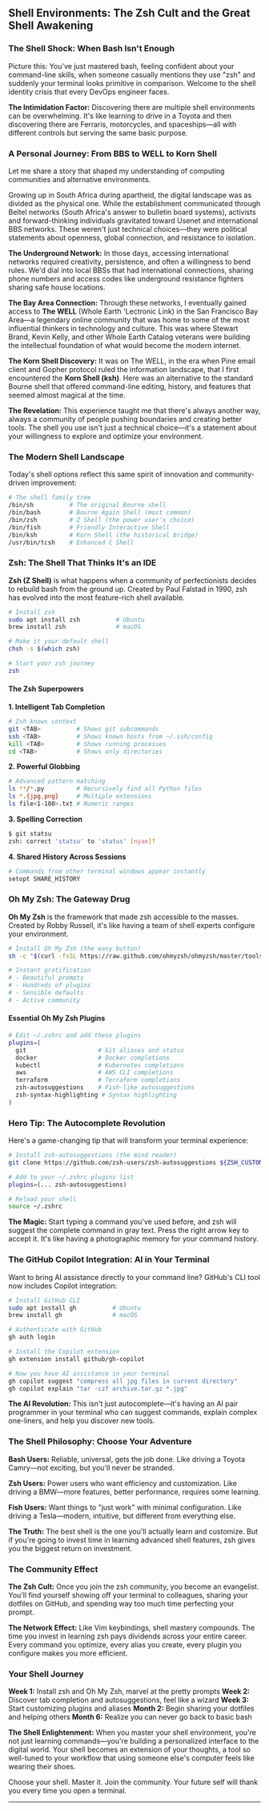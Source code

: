 ## Shell Environments: The Zsh Cult and the Great Shell Awakening

### The Shell Shock: When Bash Isn't Enough

Picture this: You've just mastered bash, feeling confident about your command-line skills, when someone casually mentions they use "zsh" and suddenly your terminal looks primitive in comparison. Welcome to the shell identity crisis that every DevOps engineer faces.

**The Intimidation Factor:** Discovering there are multiple shell environments can be overwhelming. It's like learning to drive in a Toyota and then discovering there are Ferraris, motorcycles, and spaceships—all with different controls but serving the same basic purpose.

### A Personal Journey: From BBS to WELL to Korn Shell

Let me share a story that shaped my understanding of computing communities and alternative environments.

Growing up in South Africa during apartheid, the digital landscape was as divided as the physical one. While the establishment communicated through Beltel networks (South Africa's answer to bulletin board systems), activists and forward-thinking individuals gravitated toward Usenet and international BBS networks. These weren't just technical choices—they were political statements about openness, global connection, and resistance to isolation.

**The Underground Network:** In those days, accessing international networks required creativity, persistence, and often a willingness to bend rules. We'd dial into local BBSs that had international connections, sharing phone numbers and access codes like underground resistance fighters sharing safe house locations.

**The Bay Area Connection:** Through these networks, I eventually gained access to **The WELL** (Whole Earth 'Lectronic Link) in the San Francisco Bay Area—a legendary online community that was home to some of the most influential thinkers in technology and culture. This was where Stewart Brand, Kevin Kelly, and other Whole Earth Catalog veterans were building the intellectual foundation of what would become the modern internet.

**The Korn Shell Discovery:** It was on The WELL, in the era when Pine email client and Gopher protocol ruled the information landscape, that I first encountered the **Korn Shell (ksh)**. Here was an alternative to the standard Bourne shell that offered command-line editing, history, and features that seemed almost magical at the time.

**The Revelation:** This experience taught me that there's always another way, always a community of people pushing boundaries and creating better tools. The shell you use isn't just a technical choice—it's a statement about your willingness to explore and optimize your environment.

### The Modern Shell Landscape

Today's shell options reflect this same spirit of innovation and community-driven improvement:

```bash
# The shell family tree
/bin/sh          # The original Bourne shell
/bin/bash        # Bourne Again Shell (most common)
/bin/zsh         # Z Shell (the power user's choice)
/bin/fish        # Friendly Interactive Shell
/bin/ksh         # Korn Shell (the historical bridge)
/usr/bin/tcsh    # Enhanced C Shell
```

### Zsh: The Shell That Thinks It's an IDE

**Zsh (Z Shell)** is what happens when a community of perfectionists decides to rebuild bash from the ground up. Created by Paul Falstad in 1990, zsh has evolved into the most feature-rich shell available.

```bash
# Install zsh
sudo apt install zsh          # Ubuntu
brew install zsh              # macOS

# Make it your default shell
chsh -s $(which zsh)

# Start your zsh journey
zsh
```

#### The Zsh Superpowers

**1. Intelligent Tab Completion**
```bash
# Zsh knows context
git <TAB>          # Shows git subcommands
ssh <TAB>          # Shows known hosts from ~/.ssh/config
kill <TAB>         # Shows running processes
cd <TAB>           # Shows only directories
```

**2. Powerful Globbing**
```bash
# Advanced pattern matching
ls **/*.py         # Recursively find all Python files
ls *.{jpg,png}     # Multiple extensions
ls file<1-100>.txt # Numeric ranges
```

**3. Spelling Correction**
```bash
$ git statsu
zsh: correct 'statsu' to 'status' [nyae]?
```

**4. Shared History Across Sessions**
```bash
# Commands from other terminal windows appear instantly
setopt SHARE_HISTORY
```

### Oh My Zsh: The Gateway Drug

**Oh My Zsh** is the framework that made zsh accessible to the masses. Created by Robby Russell, it's like having a team of shell experts configure your environment.

```bash
# Install Oh My Zsh (the easy button)
sh -c "$(curl -fsSL https://raw.github.com/ohmyzsh/ohmyzsh/master/tools/install.sh)"

# Instant gratification
# - Beautiful prompts
# - Hundreds of plugins
# - Sensible defaults
# - Active community
```

#### Essential Oh My Zsh Plugins

```bash
# Edit ~/.zshrc and add these plugins
plugins=(
  git                    # Git aliases and status
  docker                 # Docker completions
  kubectl                # Kubernetes completions
  aws                    # AWS CLI completions
  terraform              # Terraform completions
  zsh-autosuggestions    # Fish-like autosuggestions
  zsh-syntax-highlighting # Syntax highlighting
)
```

### Hero Tip: The Autocomplete Revolution

Here's a game-changing tip that will transform your terminal experience:

```bash
# Install zsh-autosuggestions (the mind reader)
git clone https://github.com/zsh-users/zsh-autosuggestions ${ZSH_CUSTOM:-~/.oh-my-zsh/custom}/plugins/zsh-autosuggestions

# Add to your ~/.zshrc plugins list
plugins=(... zsh-autosuggestions)

# Reload your shell
source ~/.zshrc
```

**The Magic:** Start typing a command you've used before, and zsh will suggest the complete command in gray text. Press the right arrow key to accept it. It's like having a photographic memory for your command history.

### The GitHub Copilot Integration: AI in Your Terminal

Want to bring AI assistance directly to your command line? GitHub's CLI tool now includes Copilot integration:

```bash
# Install GitHub CLI
sudo apt install gh          # Ubuntu
brew install gh              # macOS

# Authenticate with GitHub
gh auth login

# Install the Copilot extension
gh extension install github/gh-copilot

# Now you have AI assistance in your terminal
gh copilot suggest "compress all jpg files in current directory"
gh copilot explain "tar -czf archive.tar.gz *.jpg"
```

**The AI Revolution:** This isn't just autocomplete—it's having an AI pair programmer in your terminal who can suggest commands, explain complex one-liners, and help you discover new tools.

### The Shell Philosophy: Choose Your Adventure

**Bash Users:** Reliable, universal, gets the job done. Like driving a Toyota Camry—not exciting, but you'll never be stranded.

**Zsh Users:** Power users who want efficiency and customization. Like driving a BMW—more features, better performance, requires some learning.

**Fish Users:** Want things to "just work" with minimal configuration. Like driving a Tesla—modern, intuitive, but different from everything else.

**The Truth:** The best shell is the one you'll actually learn and customize. But if you're going to invest time in learning advanced shell features, zsh gives you the biggest return on investment.

### The Community Effect

**The Zsh Cult:** Once you join the zsh community, you become an evangelist. You'll find yourself showing off your terminal to colleagues, sharing your dotfiles on GitHub, and spending way too much time perfecting your prompt.

**The Network Effect:** Like Vim keybindings, shell mastery compounds. The time you invest in learning zsh pays dividends across your entire career. Every command you optimize, every alias you create, every plugin you configure makes you more efficient.

### Your Shell Journey

**Week 1:** Install zsh and Oh My Zsh, marvel at the pretty prompts
**Week 2:** Discover tab completion and autosuggestions, feel like a wizard
**Week 3:** Start customizing plugins and aliases
**Month 2:** Begin sharing your dotfiles and helping others
**Month 6:** Realize you can never go back to basic bash

**The Shell Enlightenment:** When you master your shell environment, you're not just learning commands—you're building a personalized interface to the digital world. Your shell becomes an extension of your thoughts, a tool so well-tuned to your workflow that using someone else's computer feels like wearing their shoes.

Choose your shell. Master it. Join the community. Your future self will thank you every time you open a terminal.


---